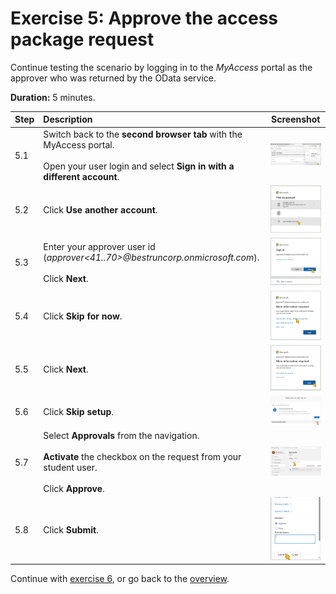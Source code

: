 # Exercise 5: Approve the access package request
Continue testing the scenario by logging in to the *MyAccess* portal as the approver who was returned by the OData service.

**Duration:** 5 minutes.

| Step   | Description     | Screenshot          |
| :----- | :-------------- | :-----------------: |
| 5.1    |Switch back to the **second browser tab** with the MyAccess portal.<br><br>Open your user login and select **Sign in with a different account**.|<a href="./img/5-1.jpg" target="_blank"><img src="./img/5-1.jpg" width="250"/></a>|
| 5.2    |Click **Use another account**.|<a href="./img/5-2.jpg" target="_blank"><img src="./img/5-2.jpg" width="250"/></a>|
| 5.3    |Enter your approver user id (*approver\<41..70\>@bestruncorp.onmicrosoft.com*).<br><br>Click **Next**.|<a href="./img/5-3.jpg" target="_blank"><img src="./img/5-3.jpg" width="250"/></a>|
| 5.4    |Click **Skip for now**.|<a href="./img/5-4.jpg" target="_blank"><img src="./img/5-4.jpg" width="250"/></a>|
| 5.5    |Click **Next**.|<a href="./img/5-5.jpg" target="_blank"><img src="./img/5-5.jpg" width="250"/></a>|
| 5.6    |Click **Skip setup**.|<a href="./img/5-6.jpg" target="_blank"><img src="./img/5-6.jpg" width="250"/></a>|
| 5.7    |Select **Approvals** from the navigation.<br><br>**Activate** the checkbox on the request from your student user.<br><br>Click **Approve**.|<a href="./img/5-7.jpg" target="_blank"><img src="./img/5-7.jpg" width="250"/></a>|
| 5.8    |Click **Submit**.|<a href="./img/5-8.jpg" target="_blank"><img src="./img/5-8.jpg" width="250"/></a>|

Continue with [exercise 6](../ex6/ex6.md), or go back to the [overview](../README.md).

